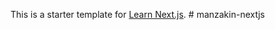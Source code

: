 This is a starter template for [Learn Next.js](https://nextjs.org/learn).
#   m a n z a k i n - n e x t j s  
 